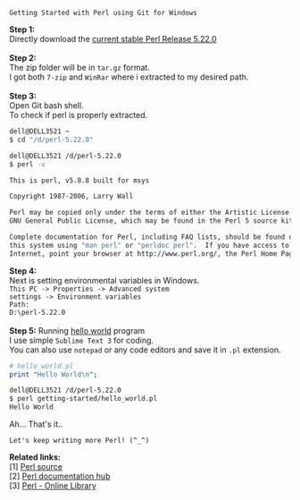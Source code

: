 ```
Getting Started with Perl using Git for Windows
```
<b>Step 1:</b><br>
Directly download the <a href="http://www.cpan.org/src/5.0/perl-5.22.0.tar.gz">current stable Perl Release 5.22.0</a><br>
<br>
<b>Step 2:</b><br>
The zip folder will be in <code>tar.gz</code> format. <br>
I got both <code>7-zip</code> and <code>WinRar</code> where i extracted to my desired path.<br>
<br>
<b>Step 3:</b><br>
Open Git bash shell. <br>
To check if perl is properly extracted. <br>
```sh
dell@DELL3521 ~
$ cd "/d/perl-5.22.0"

dell@DELL3521 /d/perl-5.22.0
$ perl -v

This is perl, v5.8.8 built for msys

Copyright 1987-2006, Larry Wall

Perl may be copied only under the terms of either the Artistic License or the
GNU General Public License, which may be found in the Perl 5 source kit.

Complete documentation for Perl, including FAQ lists, should be found on
this system using "man perl" or "perldoc perl".  If you have access to the
Internet, point your browser at http://www.perl.org/, the Perl Home Page.
```
<b>Step 4:</b><br>
Next is setting environmental variables in Windows. <br>
<code>This PC -> Properties -> Advanced system settings -> Environment variables</code><br>
<code>Path: D:\perl-5.22.0</code><br>
<br>
<b>Step 5:</b>
Running <a href="https://github.com/dragonwolverines/Getting-Started-Perl-Git/blob/master/getting-started/hello_world.pl">hello world</a> program <br>
I use simple <code>Sublime Text 3</code> for coding. <br>
You can also use <code>notepad</code> or any code editors and save it in <code>.pl</code> extension.
```pl
# hello_world.pl
print "Hello World\n";
```
```sh
dell@DELL3521 /d/perl-5.22.0
$ perl getting-started/hello_world.pl
Hello World
```
Ah... That's it.. <br>
```
Let's keep writing more Perl! (^_^)
```
<b>Related links:</b>
<br>
[1] <a href="http://www.cpan.org/src/README.html">Perl source</a><br>
[2] <a href="http://perldoc.perl.org/">Perl documentation hub</a> <br>
[3] <a href="https://www.perl.org/books/library.html">Perl - Online Library</a>
